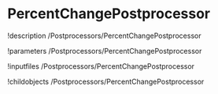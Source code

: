 <!-- MOOSE Documentation Stub: Remove this when content is added. -->

# PercentChangePostprocessor
!description /Postprocessors/PercentChangePostprocessor

!parameters /Postprocessors/PercentChangePostprocessor

!inputfiles /Postprocessors/PercentChangePostprocessor

!childobjects /Postprocessors/PercentChangePostprocessor
